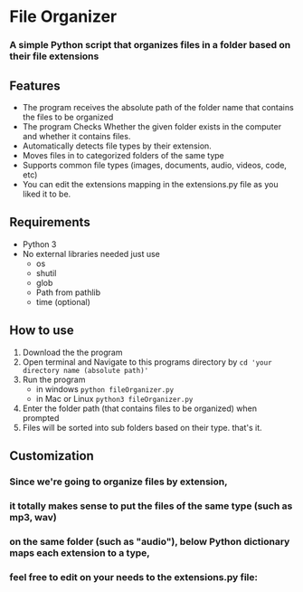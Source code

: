 # **File Organizer**

### A simple Python script that organizes files in a folder based on their file extensions

## **Features** 

- The program receives the absolute path of the folder name that contains the files to be organized
- The program Checks Whether the given folder exists in the computer and whether it contains files.
- Automatically detects file types by their extension.
- Moves files in to categorized folders of the same type
- Supports common file types (images, documents, audio, videos, code, etc)
- You can edit the extensions mapping in the extensions.py file as you liked it to be.

## **Requirements**

- Python 3
- No external libraries needed just use
  - os
  - shutil
  - glob
  - Path from pathlib
  - time (optional)


## **How to use**

1. Download the the program
2. Open terminal and Navigate to this programs directory by `cd 'your directory name (absolute path)'`
3. Run the program 
   - in windows `python fileOrganizer.py`
   - in Mac or Linux `python3 fileOrganizer.py`
4. Enter the folder path (that contains files to be organized) when prompted
5. Files will be sorted into sub folders based on their type. that's it.


## **Customization**

### Since we're going to organize files by extension, 
### it totally makes sense to put the files of the same type (such as mp3, wav)
### on the same folder (such as "audio"), below Python dictionary maps each extension to a type, 
### feel free to edit on your needs to the extensions.py file:
